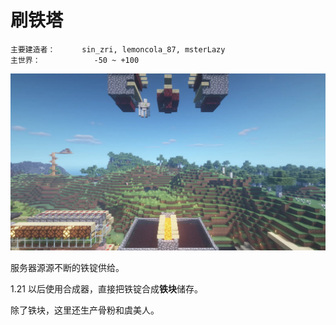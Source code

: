 # 刷铁塔

```
主要建造者：		sin_zri, lemoncola_87, msterLazy
主世界：			-50 ~ +100
```

![](/img/place/刷铁塔.webp)

服务器源源不断的铁锭供给。

1.21 以后使用合成器，直接把铁锭合成**铁块**储存。

除了铁块，这里还生产骨粉和虞美人。
